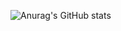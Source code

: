 ![Anurag's GitHub stats](https://github-readme-stats.vercel.app/api?username=Jeremias-Souza&show_icons=true&theme=transparent)
